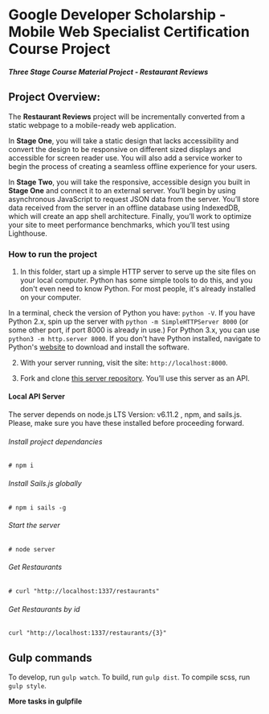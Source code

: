 # Google Developer Scholarship - Mobile Web Specialist Certification Course Project

#### _Three Stage Course Material Project - Restaurant Reviews_

## Project Overview:

The **Restaurant Reviews** project will be incrementally converted from a static webpage to a mobile-ready web application.

In **Stage One**, you will take a static design that lacks accessibility and convert the design to be responsive on different sized displays and accessible for screen reader use. You will also add a service worker to begin the process of creating a seamless offline experience for your users.

 In **Stage Two**, you will take the responsive, accessible design you built in **Stage One** and connect it to an external server. You’ll begin by using asynchronous JavaScript to request JSON data from the server. You’ll store data received from the server in an offline database using IndexedDB, which will create an app shell architecture. Finally, you’ll work to optimize your site to meet performance benchmarks, which you’ll test using Lighthouse.

### How to run the project

1. In this folder, start up a simple HTTP server to serve up the site files on your local computer. Python has some simple tools to do this, and you don't even need to know Python. For most people, it's already installed on your computer.

In a terminal, check the version of Python you have: `python -V`. If you have Python 2.x, spin up the server with `python -m SimpleHTTPServer 8000` (or some other port, if port 8000 is already in use.) For Python 3.x, you can use `python3 -m http.server 8000`. If you don't have Python installed, navigate to Python's [website](https://www.python.org/) to download and install the software.

2. With your server running, visit the site: `http://localhost:8000`.

3. Fork and clone [this server repository](https://github.com/udacity/mws-restaurant-stage-2). You’ll use this server as an API.

#### Local API Server

The server depends on node.js LTS Version: v6.11.2 , npm, and sails.js. Please, make sure you have these installed before proceeding forward.

###### Install project dependancies
```Install project dependancies
# npm i
```

###### Install Sails.js globally
```Install sails global
# npm i sails -g
```

###### Start the server
```Start server
# node server
```

###### Get Restaurants
````
# curl "http://localhost:1337/restaurants"
````
###### Get Restaurants by id
````
curl "http://localhost:1337/restaurants/{3}"
````

## Gulp commands

To develop, run `gulp watch`.
To build, run `gulp dist`.
To compile scss, run `gulp style`.

**More tasks in gulpfile**

